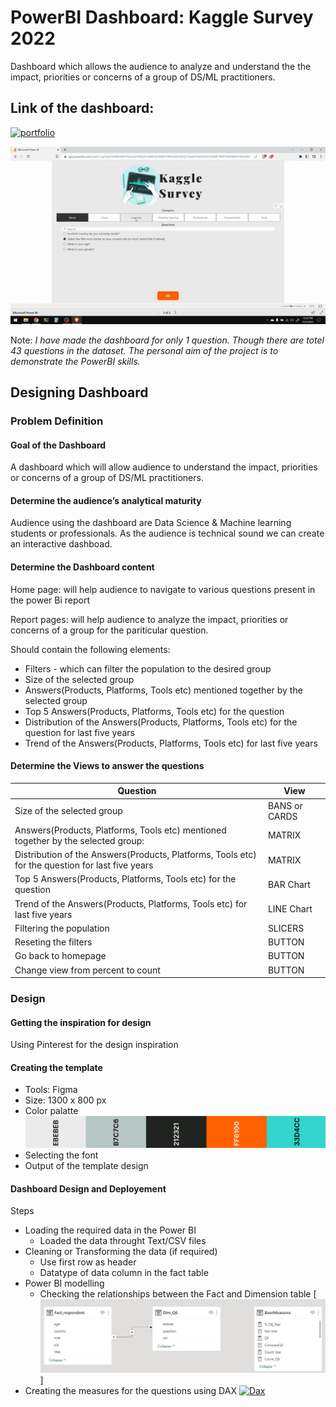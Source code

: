 # PowerBI Dashboard: Kaggle Survey 2022

Dashboard which allows the audience to analyze and understand the the impact, priorities or concerns of a group of DS/ML practitioners.

## Link of the dashboard:
[![portfolio](https://img.shields.io/badge/%F0%9F%94%97-Go%20to%20Dashboard-lightgrey?style=for-the-badge)](https://app.powerbi.com/view?r=eyJrIjoiYzk4MzdkNTItZmUxYS00ZjFmLWFjYjUtMWY5MzQxM2Q0YjU1IiwidCI6IjU3OGQ5ZjNlLTlkMTItNDBiMi1hNjJlLWI3NzdiZGYyNTVhMiJ9)

[![Dashboard](https://github.com/asksawant/kaggle-survey-2022/blob/main/power-bi-dashboard/assets/dashboard-gif.gif)](https://app.powerbi.com/view?r=eyJrIjoiYzk4MzdkNTItZmUxYS00ZjFmLWFjYjUtMWY5MzQxM2Q0YjU1IiwidCI6IjU3OGQ5ZjNlLTlkMTItNDBiMi1hNjJlLWI3NzdiZGYyNTVhMiJ9)

Note: _I have made the dashboard for only 1 question. Though there are totel 43 questions in the dataset. The personal aim of the project is to 
demonstrate the PowerBI skills._

## Designing Dashboard

### Problem Definition

#### Goal of the Dashboard

A dashboard which will allow audience to understand the impact, priorities or concerns of a group of DS/ML practitioners.

#### Determine the audience’s analytical maturity

Audience using the dashboard are Data Science & Machine learning students or professionals. As the audience is technical sound we can create an interactive dashboad.

#### Determine the Dashboard content

Home page: will help audience to navigate to various questions present in the power Bi report

Report pages: will help audience to analyze the impact, priorities or concerns of a group for the pariticular question.

Should contain the following elements:

- Filters - which can filter the population to the desired group
- Size of the selected group
- Answers(Products, Platforms, Tools etc) mentioned together by the selected group
- Top 5 Answers(Products, Platforms, Tools etc) for the question
- Distribution of the Answers(Products, Platforms, Tools etc) for the question for last five years
- Trend of the Answers(Products, Platforms, Tools etc) for last five years

#### Determine the Views to answer the questions

|Question| View |
|--|--|
| Size of the selected group | BANS or CARDS |
| Answers(Products, Platforms, Tools etc) mentioned together by the selected group:| MATRIX |
| Distribution of the Answers(Products, Platforms, Tools etc) for the question for last five years | MATRIX |
| Top 5 Answers(Products, Platforms, Tools etc) for the question | BAR Chart |
| Trend of the Answers(Products, Platforms, Tools etc) for last five years | LINE Chart |
| Filtering the population | SLICERS |
| Reseting the filters | BUTTON |
| Go back to homepage | BUTTON |
| Change view from percent to count | BUTTON |

### Design

#### Getting the inspiration for design

Using Pinterest for the design inspiration

#### Creating the template

- Tools: Figma
- Size: 1300 x 800 px
- Color palatte
![Dashboard](https://github.com/asksawant/kaggle-survey-2022/blob/main/power-bi-dashboard/assets/color-palette.png)
- Selecting the font
- Output of the template design

#### Dashboard Design and Deployement

Steps

- Loading the required data in the Power BI
    - Loaded the data throught Text/CSV files
- Cleaning or Transforming the data (if required)
    - Use first row as header
    - Datatype of data column in the fact table
- Power BI modelling
    - Checking the relationships between the Fact and Dimension table
[![Datamodeling](https://github.com/asksawant/kaggle-survey-2022/blob/main/power-bi-dashboard/assets/power-bi-data-modeling.jpg)]
- Creating the measures for the questions using DAX
[![Dax](https://img.shields.io/badge/%F0%9F%94%97-Go%20to%20DAX_File-lightgrey?style=for-the-badge)](https://github.com/asksawant/kaggle-survey-2022/blob/main/power-bi-dashboard/Dax-measures)
